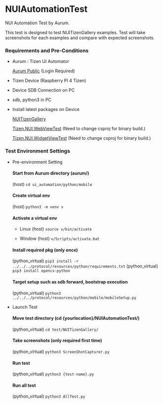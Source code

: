 # NUIAutomationTest

NUI Automation Test by Aurum.

This test is designed to test NUITizenGallery examples.
Test will take screenshots for each examples and compare with expected screenshots.

### Requirements and Pre-Conditions

- Aurum : Tizen UI Automator

  [Aurum Public](https://review.tizen.org/gerrit/#/admin/projects/platform/core/uifw/aurum) (Login Required)

- Tizen Device (Raspberry PI 4 Tizen)

- Device SDB Connection on PC

- sdb, python3 in PC

- Install latest packages on Device

  [NUITizenGallery](https://github.com/nui-dali/NUITizenGallery)

  [Tizen.NUI.WebViewTest](https://github.com/Samsung/TizenFX/tree/master/test/Tizen.NUI.WebViewTest) (Need to change csproj for binary build.)

  [Tizen.NUI.WidgetViewTest](https://github.com/Samsung/TizenFX/tree/master/test/Tizen.NUI.WidgetViewTest) (Need to change csproj for binary build.)

### Test Environment Settings

- Pre-environment Setting

  #### Start from Aurum directory (aurum/)
  (host) ```cd ui_automation/python/mobile```

  #### Create virtual env
  (host) ```python3 -m venv v```

  #### Activate a virtual env

  - Linux
      (host) ```source v/bin/activate```

  - Window
     (host) ```v/Scripts/activate.bat```

  #### Install required pkg (only once)
  (python_virtual) ```pip3 install -r ../../../protocol/resources/python/requirements.txt```
  (python_virtual) ```pip3 install opencv-python```

  #### Target setup such as sdb forward, bootstrap execution
  (python_virtual) ```python3 ../../../protocol/resources/python/mobile/mobileSetup.py```


- Launch Test

  #### Move test directory (cd {yourlocation}/NUIAutomationTest/)
  (python_virtual) ```cd test/NUITizenGallery/```

  #### Take screenshots (only required first time)
  (python_virtual) ```python3 ScreenShotCapturer.py```

  #### Run test
  (python_virtual) ```python3 {test-name}.py```

  #### Run all test
  (python_virtual) ```python3 AllTest.py```

